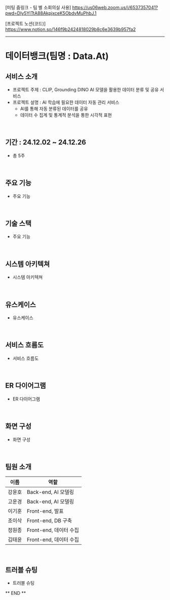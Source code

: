 [미팅 줌링크 - 팀 별 소회의실 사용]
https://us06web.zoom.us/j/6537357041?pwd=Dly5YlTtA88AkpjxceK5ObdvMuPhbJ.1

[프로젝트 노션(코드)]
https://www.notion.so/146f9b2424818029b8c6e3639b957fa2

<hr>

# 데이터뱅크(팀명 : Data.At)

## 서비스 소개
- 프로젝트 주제 : CLIP, Grounding DINO AI 모델을 활용한 데이터 분류 및 공유 서비스
- 프로젝트 설명 : AI 학습에 필요한 데이터 자동 관리 서비스
  - AI를 통해 자동 분류된 데이터를 공유
  - 데이터 수 집계 및 통계적 분석을 통한 시각적 표현

<br>

## 기간 : 24.12.02 ~ 24.12.26
- 총 5주

<br>

## 주요 기능
- 주요 기능

<br>

## 기술 스택
- 주요 기능

<br>

## 시스템 아키텍쳐
- 시스템 아키텍쳐

<br>

## 유스케이스
- 유스케이스

<br>

## 서비스 흐름도
- 서비스 흐름도

<br>

## ER 다이어그램
- ER 다이어그램

<br>

## 화면 구성
- 화면 구성

<br>

## 팀원 소개
|  이름  |       역할         |
|--------|--------------------|
| 강윤호 | Back-end, AI 모델링 |
| 고운경 | Back-end, AI 모델링 |
| 이기훈 | Front-end, 발표     |
| 조이삭 | Front-end, DB 구축  | 
| 정원종 | Front-end, 데이터 수집|
| 김태윤 | Front-end, 데이터 수집|

<br>

## 트러블 슈팅
- 트러블 슈팅

** END **
